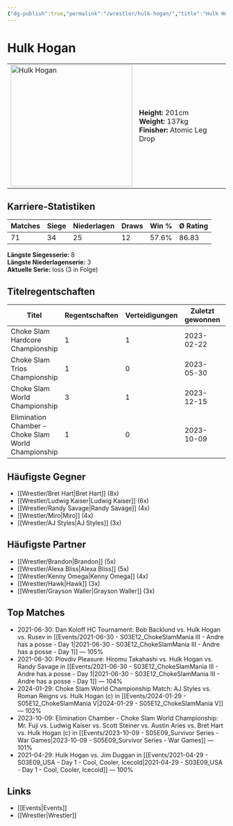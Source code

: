 ```yaml
---
{"dg-publish":true,"permalink":"/wrestler/hulk-hogan/","title":"Hulk Hogan","tags":["wrestler"],"noteIcon":""}
---
```



# Hulk Hogan

<table>
        <tr>
        <td><img src="https://github.com/CptSpaulding1980/choke-slam-wrestling/releases/download/images/Hulk_Hogan.png" width="280" alt="Hulk Hogan"></td>
        <td>
        <b>Height:</b> 201cm<br>
        <b>Weight:</b> 137kg<br>
        <b>Finisher:</b> Atomic Leg Drop<br>
        </td>
        </tr>
        </table>
        
## Karriere-Statistiken

| Matches | Siege | Niederlagen | Draws | Win % | Ø Rating |
|---------|-------|-------------|-------|-------|-----------|
| 71 | 34 | 25 | 12 | 57.6% | 86.83 |

**Längste Siegesserie:** 8<br>**Längste Niederlagenserie:** 3<br>**Aktuelle Serie:** loss (3 in Folge)

## Titelregentschaften
| Titel | Regentschaften | Verteidigungen | Zuletzt gewonnen | Aktuell |
|-------|---------------|----------------|------------------|---------|
| Choke Slam Hardcore Championship | 1 | 1 | 2023-02-22 |  |
| Choke Slam Trios Championship | 1 | 0 | 2023-05-30 |  |
| Choke Slam World Championship | 3 | 1 | 2023-12-15 |  |
| Elimination Chamber - Choke Slam World Championship | 1 | 0 | 2023-10-09 |  |


## Häufigste Gegner
- [[Wrestler/Bret Hart\|Bret Hart]] (8x)
- [[Wrestler/Ludwig Kaiser\|Ludwig Kaiser]] (6x)
- [[Wrestler/Randy Savage\|Randy Savage]] (4x)
- [[Wrestler/Miro\|Miro]] (4x)
- [[Wrestler/AJ Styles\|AJ Styles]] (3x)

## Häufigste Partner
- [[Wrestler/Brandon\|Brandon]] (5x)
- [[Wrestler/Alexa Bliss\|Alexa Bliss]] (5x)
- [[Wrestler/Kenny Omega\|Kenny Omega]] (4x)
- [[Wrestler/Hawk\|Hawk]] (3x)
- [[Wrestler/Grayson Waller\|Grayson Waller]] (3x)

## Top Matches
- 2021-06-30: Dan Koloff HC Tournament: Bob Backlund vs. Hulk Hogan vs. Rusev  in [[Events/2021-06-30 - S03E12_ChokeSlamMania III - Andre has a posse - Day 1\|2021-06-30 - S03E12_ChokeSlamMania III - Andre has a posse - Day 1]] — 105%
- 2021-06-30: Plovdiv Pleasure: Hiromu Takahashi vs. Hulk Hogan vs. Randy Savage in [[Events/2021-06-30 - S03E12_ChokeSlamMania III - Andre has a posse - Day 1\|2021-06-30 - S03E12_ChokeSlamMania III - Andre has a posse - Day 1]] — 104%
- 2024-01-29: Choke Slam World Championship Match: AJ Styles vs. Roman Reigns vs. Hulk Hogan (c) in [[Events/2024-01-29 - S05E12_ChokeSlamMania V\|2024-01-29 - S05E12_ChokeSlamMania V]] — 102%
- 2023-10-09: Elimination Chamber - Choke Slam World Championship: Mr. Fuji vs. Ludwig Kaiser vs. Scott Steiner vs. Austin Aries vs. Bret Hart vs. Hulk Hogan (c) in [[Events/2023-10-09 - S05E09_Survivor Series - War Games\|2023-10-09 - S05E09_Survivor Series - War Games]] — 101%
- 2021-04-29: Hulk Hogan vs. Jim Duggan in [[Events/2021-04-29 - S03E09_USA - Day 1 - Cool, Cooler, Icecold\|2021-04-29 - S03E09_USA - Day 1 - Cool, Cooler, Icecold]] — 100%

## Links
- [[Events\|Events]]
- [[Wrestler\|Wrestler]]
